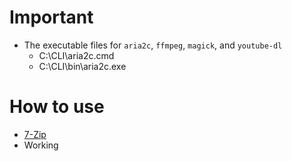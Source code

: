 # Important

- The executable files for `aria2c`, `ffmpeg`, `magick`, and `youtube-dl`
    - C:\CLI\aria2c.cmd
    - C:\CLI\bin\aria2c.exe
    
# How to use
- [7-Zip](/7-zip/README.md)
- Working
